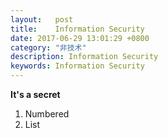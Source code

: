 ```yaml
---
layout:   post
title:    Information Security
date: 2017-06-29 13:01:29 +0800
category: "非技术"
description: Information Security
keywords: Information Security
---
```


**It's a secret**

1. Numbered
2. List